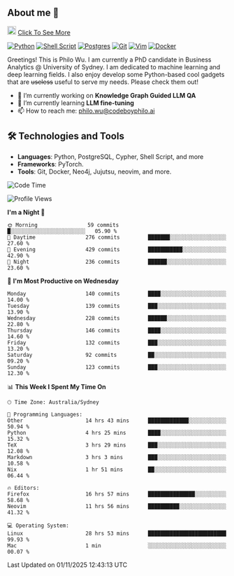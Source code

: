 ## About me 🤗

<a href="#"><img src="https://media.giphy.com/media/hvRJCLFzcasrR4ia7z/giphy.gif" width="20px" height="20px"></a> [Click To See More](https://codeboyphilo.github.io)

[![Python](https://img.shields.io/badge/python-3670A0?style=for-the-badge&logo=python&logoColor=ffdd54)](#)
[![Shell Script](https://img.shields.io/badge/shell_script-%23121011.svg?style=for-the-badge&logo=gnu-bash&logoColor=white)](#)
[![Postgres](https://img.shields.io/badge/postgres-%23316192.svg?style=for-the-badge&logo=postgresql&logoColor=white)](#)
[![Git](https://img.shields.io/badge/git-%23F05033.svg?style=for-the-badge&logo=git&logoColor=white)](#)
[![Vim](https://img.shields.io/badge/VIM-%2311AB00.svg?style=for-the-badge&logo=vim&logoColor=white)](#)
[![Docker](https://img.shields.io/badge/docker-%230db7ed.svg?style=for-the-badge&logo=docker&logoColor=white)](#)

Greetings! This is Philo Wu. I am currently a PhD candidate in Business Analytics \@ University of Sydney. I am dedicated to machine learning and deep learning fields. I also enjoy develop some Python-based cool gadgets that are ~~useless~~ useful to serve my needs. Please check them out!

- 🔭 I’m currently working on **Knowledge Graph Guided LLM QA**
- 🌱 I’m currently learning **LLM fine-tuning**
- 📫 How to reach me: philo.wu@codeboyphilo.ai

## 🛠 Technologies and Tools
- **Languages**: Python, PostgreSQL, Cypher, Shell Script, and more
- **Frameworks**: PyTorch.
- **Tools**: Git, Docker, Neo4j, Jujutsu, neovim, and more.

<!--START_SECTION:waka-->
![Code Time](http://img.shields.io/badge/Code%20Time-1%2C257%20hrs%201%20min-blue)

![Profile Views](http://img.shields.io/badge/Profile%20Views-0-blue)

**I'm a Night 🦉** 

```text
🌞 Morning                59 commits          █░░░░░░░░░░░░░░░░░░░░░░░░   05.90 % 
🌆 Daytime                276 commits         ███████░░░░░░░░░░░░░░░░░░   27.60 % 
🌃 Evening                429 commits         ███████████░░░░░░░░░░░░░░   42.90 % 
🌙 Night                  236 commits         ██████░░░░░░░░░░░░░░░░░░░   23.60 % 
```
📅 **I'm Most Productive on Wednesday** 

```text
Monday                   140 commits         ████░░░░░░░░░░░░░░░░░░░░░   14.00 % 
Tuesday                  139 commits         ███░░░░░░░░░░░░░░░░░░░░░░   13.90 % 
Wednesday                228 commits         ██████░░░░░░░░░░░░░░░░░░░   22.80 % 
Thursday                 146 commits         ████░░░░░░░░░░░░░░░░░░░░░   14.60 % 
Friday                   132 commits         ███░░░░░░░░░░░░░░░░░░░░░░   13.20 % 
Saturday                 92 commits          ██░░░░░░░░░░░░░░░░░░░░░░░   09.20 % 
Sunday                   123 commits         ███░░░░░░░░░░░░░░░░░░░░░░   12.30 % 
```


📊 **This Week I Spent My Time On** 

```text
🕑︎ Time Zone: Australia/Sydney

💬 Programming Languages: 
Other                    14 hrs 43 mins      █████████████░░░░░░░░░░░░   50.94 % 
Python                   4 hrs 25 mins       ████░░░░░░░░░░░░░░░░░░░░░   15.32 % 
TeX                      3 hrs 29 mins       ███░░░░░░░░░░░░░░░░░░░░░░   12.08 % 
Markdown                 3 hrs 3 mins        ███░░░░░░░░░░░░░░░░░░░░░░   10.58 % 
Nix                      1 hr 51 mins        ██░░░░░░░░░░░░░░░░░░░░░░░   06.44 % 

🔥 Editors: 
Firefox                  16 hrs 57 mins      ███████████████░░░░░░░░░░   58.68 % 
Neovim                   11 hrs 56 mins      ██████████░░░░░░░░░░░░░░░   41.32 % 

💻 Operating System: 
Linux                    28 hrs 53 mins      █████████████████████████   99.93 % 
Mac                      1 min               ░░░░░░░░░░░░░░░░░░░░░░░░░   00.07 % 
```


 Last Updated on 01/11/2025 12:43:13 UTC
<!--END_SECTION:waka-->
